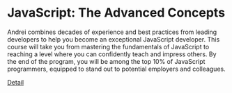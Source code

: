 # JavaScript: The Advanced Concepts

Andrei combines decades of experience and best practices from leading developers to help you become an exceptional JavaScript developer. This course will take you from mastering the fundamentals of JavaScript to reaching a level where you can confidently teach and impress others. By the end of the program, you will be among the top 10% of JavaScript programmers, equipped to stand out to potential employers and colleagues. 

[Detail](https://eduitfree.com/courses/javascript-the-advanced-concepts)